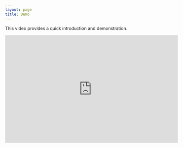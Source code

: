 ```yaml
---
layout: page
title: Demo
---
```


This video provides a quick introduction and demonstration.

<p align="center">
  <iframe width="560" height="350" src="https://www.youtube.com/embed/3kSezng9xyg" frameborder="0" allow="accelerometer; autoplay; encrypted-media; gyroscope; picture-in-picture" allowfullscreen></iframe>
</p>
